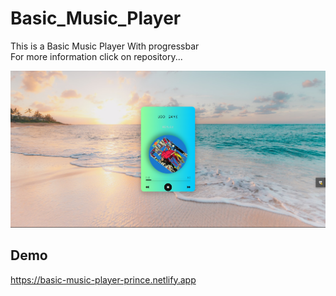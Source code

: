 # Basic_Music_Player
This is a Basic Music Player With progressbar  
For more information click on repository...

![App Screenshot](https://github.com/PRINCE-PRASAD/Basic_Music_Player/blob/main/images/output.png?raw=true)

## Demo

https://basic-music-player-prince.netlify.app



